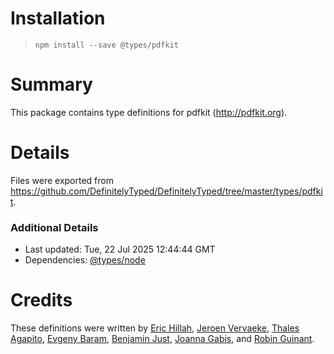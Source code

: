 # Installation
> `npm install --save @types/pdfkit`

# Summary
This package contains type definitions for pdfkit (http://pdfkit.org).

# Details
Files were exported from https://github.com/DefinitelyTyped/DefinitelyTyped/tree/master/types/pdfkit.

### Additional Details
 * Last updated: Tue, 22 Jul 2025 12:44:44 GMT
 * Dependencies: [@types/node](https://npmjs.com/package/@types/node)

# Credits
These definitions were written by [Eric Hillah](https://github.com/erichillah), [Jeroen Vervaeke](https://github.com/jeroenvervaeke), [Thales Agapito](https://github.com/thalesagapito), [Evgeny Baram](https://github.com/r4tz52), [Benjamin Just](https://github.com/BamButz), [Joanna Gabis](https://github.com/jg-mms), and [Robin Guinant](https://github.com/Foohx).
